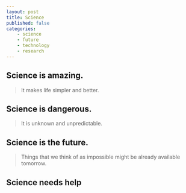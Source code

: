 ```yaml
---
layout: post
title: Science
published: false
categories: 
    - science
    - future
    - technology
    - research
---
```


## Science is amazing.

>It makes life simpler and better.

## Science is dangerous.

>It is unknown and unpredictable.

## Science is the future.

>Things that we think of as impossible might be already available tomorrow.

## Science needs help

>